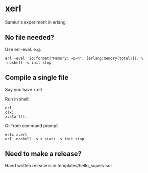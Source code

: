 # xerl

Samiur's experiment in erlang

## No file needed?

Use erl -eval. e.g.
```
erl -eval 'io:format("Memory: ~p~n", [erlang:memory(total)]).'\
-noshell -s init stop
```

## Compile a single file

Say you have x.erl.

Run in shell:

``` shell
erl
c(x).
x:start().
```

Or from command prompt

``` shell
erlc x.erl
erl -noshell -s x start -s init stop
```

## Need to make a release?

Hand written release is in templates/hello_supervisor
